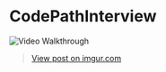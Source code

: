# CodePathInterview

<img src='https://imgur.com/PFX8qsP' title='Video Walkthrough' width='' alt='Video Walkthrough' />
<blockquote class="imgur-embed-pub" lang="en" data-id="PFX8qsP"><a href="//imgur.com/PFX8qsP">View post on imgur.com</a></blockquote>
